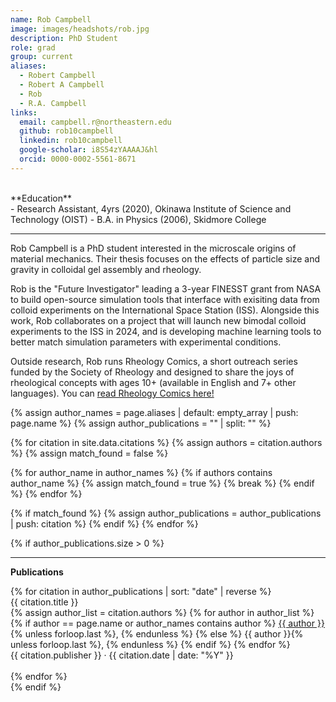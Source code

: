 ```yaml
---
name: Rob Campbell
image: images/headshots/rob.jpg
description: PhD Student
role: grad
group: current
aliases:
  - Robert Campbell
  - Robert A Campbell
  - Rob
  - R.A. Campbell
links:
  email: campbell.r@northeastern.edu
  github: rob10campbell
  linkedin: rob10campbell
  google-scholar: i8S54zYAAAAJ&hl
  orcid: 0000-0002-5561-8671
---
```


<br>
**Education**
<br>
- Research Assistant, 4yrs (2020), Okinawa Institute of Science and Technology (OIST)
- B.A. in Physics (2006), Skidmore College
<br>
<hr>

Rob Campbell is a PhD student interested in the microscale origins of material mechanics. Their thesis focuses on the effects of particle size and gravity in colloidal gel assembly and rheology.

Rob is the "Future Investigator" leading a 3-year FINESST grant from NASA to build open-source simulation tools that interface with exisiting data from colloid experiments on the International Space Station (ISS). Alongside this work, Rob collaborates on a project that will launch new bimodal colloid experiments to the ISS in 2024, and is developing machine learning tools to better match simulation parameters with experimental conditions.

Outside research, Rob runs Rheology Comics, a short outreach series funded by the Society of Rheology and designed to share the joys of rheological concepts with ages 10+ (available in English and 7+ other languages). You can [read Rheology Comics here!](https://rheologycomics.github.io/)

{% assign author_names = page.aliases | default: empty_array | push: page.name %}
{% assign author_publications = "" | split: "" %}

{% for citation in site.data.citations %}
  {% assign authors = citation.authors %}
  {% assign match_found = false %}
  
  {% for author_name in author_names %}
    {% if authors contains author_name %}
      {% assign match_found = true %}
      {% break %}
    {% endif %}
  {% endfor %}
  
  {% if match_found %}
    {% assign author_publications = author_publications | push: citation %}
  {% endif %}
{% endfor %}

{% if author_publications.size > 0 %}
  <hr>
  <div class="publications">
    <p><strong>Publications</strong></p>
    {% for citation in author_publications | sort: "date" | reverse %}
      <div class="publication">
        <p style="margin: 0;"><a href="{{ citation.link }}" style="text-decoration: none;">{{ citation.title }}</a></p>
        <p style="margin: 0;">
          {% assign author_list = citation.authors %}
          {% for author in author_list %}
            {% if author == page.name or author_names contains author %}
              <u>{{ author }}</u>{% unless forloop.last %}, {% endunless %}
            {% else %}
              {{ author }}{% unless forloop.last %}, {% endunless %}
            {% endif %}
          {% endfor %}
        </p>
        <p style="margin: 0;">{{ citation.publisher }} · {{ citation.date | date: "%Y" }}</p>
      </div>
      <br>
    {% endfor %}
  </div>
{% endif %}